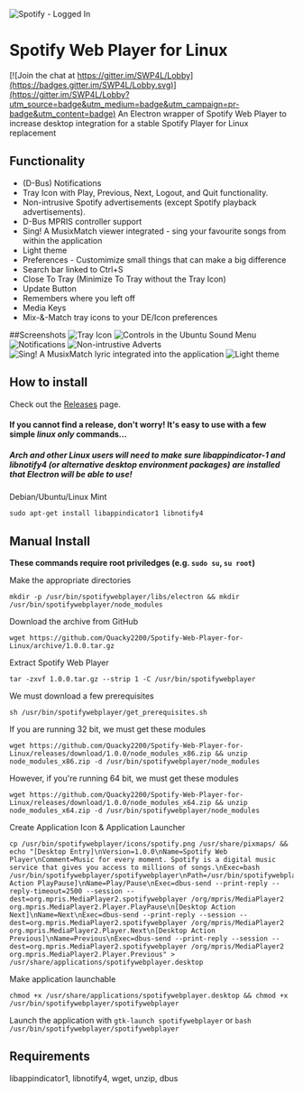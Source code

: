 ![Spotify - Logged In](https://cloud.githubusercontent.com/assets/4623599/14404283/bd6f7d9c-fe69-11e5-9588-628248c25dfc.png)
# Spotify Web Player for Linux

[![Join the chat at https://gitter.im/SWP4L/Lobby](https://badges.gitter.im/SWP4L/Lobby.svg)](https://gitter.im/SWP4L/Lobby?utm_source=badge&utm_medium=badge&utm_campaign=pr-badge&utm_content=badge)
An Electron wrapper of Spotify Web Player to increase desktop integration for a stable Spotify Player for Linux replacement

## Functionality
* (D-Bus) Notifications 
* Tray Icon with Play, Previous, Next, Logout, and Quit functionality. 
* Non-intrusive Spotify advertisements (except Spotify playback advertisements). 
* D-Bus MPRIS controller support
* Sing! A MusixMatch viewer integrated - sing your favourite songs from within the application
* Light theme
* Preferences - Customimize small things that can make a big difference
* Search bar linked to Ctrl+S
* Close To Tray (Minimize To Tray without the Tray Icon)
* Update Button
* Remembers where you left off 
* Media Keys 
* Mix-&-Match tray icons to your DE/Icon preferences

##Screenshots
![Tray Icon](https://cloud.githubusercontent.com/assets/4623599/17799675/63a4c57e-65d4-11e6-8363-30a41ed7f67e.png)
![Controls in the Ubuntu Sound Menu](https://cloud.githubusercontent.com/assets/4623599/18899621/44c10b18-8532-11e6-9783-26756b511a6d.png)
![Notifications](https://cloud.githubusercontent.com/assets/4623599/18899796/8c8e62d2-8533-11e6-831a-38fae1b627ba.png)
![Non-intrustive Adverts](https://cloud.githubusercontent.com/assets/4623599/17799728/db82909e-65d4-11e6-98b3-ecccaf8de53a.png)
![Sing! A MusixMatch lyric integrated into the application](https://cloud.githubusercontent.com/assets/4623599/18258206/39226510-73c9-11e6-85c3-b58279fb88a1.png)
![Light theme](https://cloud.githubusercontent.com/assets/4623599/18234249/1b5d019e-72f6-11e6-835d-4b63a24eb920.png)
## How to install

Check out the [Releases](https://github.com/Quacky2200/Spotify-Web-Player-for-Linux/releases) page.

#### If you cannot find a release, don't worry! It's easy to use with a few simple *linux only* commands...
##### Arch and other Linux users will need to make sure libappindicator-1 and libnotify4 (or alternative desktop environment packages) are installed that Electron will be able to use!
Debian/Ubuntu/Linux Mint
```
sudo apt-get install libappindicator1 libnotify4 
```
## Manual Install

**These commands require root priviledges (e.g. `sudo su`, `su root`)**

Make the appropriate directories
```
mkdir -p /usr/bin/spotifywebplayer/libs/electron && mkdir /usr/bin/spotifywebplayer/node_modules
```
Download the archive from GitHub
```
wget https://github.com/Quacky2200/Spotify-Web-Player-for-Linux/archive/1.0.0.tar.gz
```
Extract Spotify Web Player
```
tar -zxvf 1.0.0.tar.gz --strip 1 -C /usr/bin/spotifywebplayer
```
We must download a few prerequisites
```
sh /usr/bin/spotifywebplayer/get_prerequisites.sh
```
If you are running 32 bit, we must get these modules
```
wget https://github.com/Quacky2200/Spotify-Web-Player-for-Linux/releases/download/1.0.0/node_modules_x86.zip && unzip node_modules_x86.zip -d /usr/bin/spotifywebplayer/node_modules
```
However, if you're running 64 bit, we must get these modules
```
wget https://github.com/Quacky2200/Spotify-Web-Player-for-Linux/releases/download/1.0.0/node_modules_x64.zip && unzip node_modules_x64.zip -d /usr/bin/spotifywebplayer/node_modules
```
Create Application Icon & Application Launcher
```
cp /usr/bin/spotifywebplayer/icons/spotify.png /usr/share/pixmaps/ && echo "[Desktop Entry]\nVersion=1.0.0\nName=Spotify Web Player\nComment=Music for every moment. Spotify is a digital music service that gives you access to millions of songs.\nExec=bash /usr/bin/spotifywebplayer/spotifywebplayer\nPath=/usr/bin/spotifywebplayer\nIcon=spotify\nCategories=GNOME;GTK;AudioVideo;Audio;Player;\nActions=PlayPause;Next;Previous;\nType=Application\nTerminal=false\n[Desktop Action PlayPause]\nName=Play/Pause\nExec=dbus-send --print-reply --reply-timeout=2500 --session --dest=org.mpris.MediaPlayer2.spotifywebplayer /org/mpris/MediaPlayer2 org.mpris.MediaPlayer2.Player.PlayPause\n[Desktop Action Next]\nName=Next\nExec=dbus-send --print-reply --session --dest=org.mpris.MediaPlayer2.spotifywebplayer /org/mpris/MediaPlayer2 org.mpris.MediaPlayer2.Player.Next\n[Desktop Action Previous]\nName=Previous\nExec=dbus-send --print-reply --session --dest=org.mpris.MediaPlayer2.spotifywebplayer /org/mpris/MediaPlayer2 org.mpris.MediaPlayer2.Player.Previous" > /usr/share/applications/spotifywebplayer.desktop
```
Make application launchable
```
chmod +x /usr/share/applications/spotifywebplayer.desktop && chmod +x /usr/bin/spotifywebplayer/spotifywebplayer
```
Launch the application with `gtk-launch spotifywebplayer` or `bash /usr/bin/spotifywebplayer/spotifywebplayer`

## Requirements
libappindicator1, libnotify4, wget, unzip, dbus
